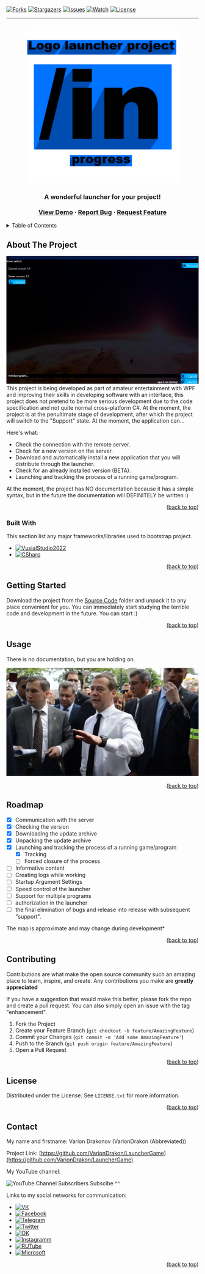 <!-- Improved compatibility of back to top link: See: https://github.com/othneildrew/Best-README-Template/pull/73 -->
<a name="readme-top"></a>
<!--
*** Thanks for checking out the Best-README-Template. If you have a suggestion
*** that would make this better, please fork the repo and create a pull request
*** or simply open an issue with the tag "enhancement".
*** Don't forget to give the project a star!
*** Thanks again! Now go create something AMAZING! :D
*** From me: I don't delete comments on purpose so that the author is pleased that his project template is being used :)
-->
[![Forks][forks-shield]][forks-url]
[![Stargazers][stars-shield]][stars-url]
[![Issues][issues-shield]][issues-url]
[![Watch][Watch-shield]][Watch-url]
[![License][license-shield]][license-url]
<hr>

<!-- PROJECT LOGO -->
<br />
<div align="center">
  <a href="https://github.com/VarionDrakon/LauncherGame/tree/main/">
    <img src="res/logo.png" alt="Logo" width="400" height="400">
  </a>

  <h3 align="center"The "Launcher" Project</h3>

  <p align="center">
   A wonderful launcher for your project!
    <br />
    <br />
    <a href="https://github.com/VarionDrakon/LauncherGame/tree/main/SourceCode/LaucnherYouTube/bin/Debug">View Demo</a>
    ·
    <a href="https://github.com/VarionDrakon/LauncherGame/issues">Report Bug</a>
    ·
    <a href="https://github.com/VarionDrakon/LauncherGame/issues">Request Feature</a>
  </p>
</div>



<!-- TABLE OF CONTENTS -->
<details>
  <summary>Table of Contents</summary>
  <ol>
    <li>
      <a href="#about-the-project">About The Project</a>
      <ul>
        <li><a href="#built-with">Built With</a></li>
      </ul>
    </li>
    <li>
      <a href="#getting-started">Getting Started</a>
    </li>
    <li><a href="#usage">Usage</a></li>
    <li><a href="#roadmap">Roadmap</a></li>
    <li><a href="#contributing">Contributing</a></li>
    <li><a href="#license">License</a></li>
    <li><a href="#contact">Contact</a></li>
  </ol>
</details>



<!-- ABOUT THE PROJECT -->
## About The Project

<div align="center">
  <a href="https://github.com/VarionDrakon/LauncherGame/tree/main/">
    <img src="res/screenshot.png" alt="screenshot">
  </a>
</div>
This project is being developed as part of amateur entertainment with WPF and improving their skills in developing software with an interface, this project does not pretend to be more serious development due to the code specification and not quite normal cross-platform C#. At the moment, the project is at the penultimate stage of development, after which the project will switch to the "Support" state. At the moment, the application can...

Here's what:
* Check the connection with the remote server.
* Check for a new version on the server.
* Download and automatically install a new application that you will distribute through the launcher.
* Check for an already installed version (BETA).
* Launching and tracking the process of a running game/program.

At the moment, the project has NO documentation because it has a simple syntax, but in the future the documentation will DEFINITELY be written :)
<p align="right">(<a href="#readme-top">back to top</a>)</p>



### Built With

This section list any major frameworks/libraries used to bootstrap project.

* [![VusialStudio2022][VusialStudio2022]][VusialStudio2022-url]
* [![CSharp][CSharp]][CSharp-url]

<p align="right">(<a href="#readme-top">back to top</a>)</p>


<!-- GETTING STARTED -->
## Getting Started

Download the project from the <a href="https://github.com/VarionDrakon/LauncherGame/tree/main/SourceCode">Source Code</a> folder and unpack it to any place convenient for you. You can immediately start studying the terrible code and development in the future. You can start :)

<p align="right">(<a href="#readme-top">back to top</a>)</p>



<!-- USAGE EXAMPLES -->
## Usage
There is no documentation, but you are holding on.
<div align="center">
  <a href="https://github.com/VarionDrakon/LauncherGame/tree/main/">
    <img src="res/sss.jpg" alt="Logo">
  </a>
</div>
<p align="right">(<a href="#readme-top">back to top</a>)</p>



<!-- ROADMAP -->
## Roadmap

- [x] Communication with the server
- [x] Checking the version
- [x] Downloading the update archive
- [x] Unpacking the update archive
- [x] Launching and tracking the process of a running game/program
    - [x] Tracking
    - [ ] Forced closure of the process
- [ ] Informative content
- [ ] Creating logs while working
- [ ] Startup Argument Settings
- [ ] Speed control of the launcher
- [ ] Support for multiple programs
- [ ] authorization in the launcher
- [ ] the final elimination of bugs and release into release with subsequent "support".

The map is approximate and may change during development*

<p align="right">(<a href="#readme-top">back to top</a>)</p>



<!-- CONTRIBUTING -->
## Contributing


Contributions are what make the open source community such an amazing place to learn, inspire, and create. Any contributions you make are **greatly appreciated**

If you have a suggestion that would make this better, please fork the repo and create a pull request. You can also simply open an issue with the tag "enhancement".

1. Fork the Project
2. Create your Feature Branch (`git checkout -b feature/AmazingFeature`)
3. Commit your Changes (`git commit -m 'Add some AmazingFeature'`)
4. Push to the Branch (`git push origin feature/AmazingFeature`)
5. Open a Pull Request

<p align="right">(<a href="#readme-top">back to top</a>)</p>

<!-- LICENSE -->
## License

Distributed under the License. See `LICENSE.txt` for more information.

<p align="right">(<a href="#readme-top">back to top</a>)</p>



<!-- CONTACT -->
## Contact

My name and firstname:
Varion Drakonov (VarionDrakon (Abbreviated)) 

Project Link: 
[https://github.com/VarionDrakon/LauncherGame](https://github.com/VarionDrakon/LauncherGame)

My YouTube channel: 

![YouTube Channel Subscribers](https://img.shields.io/youtube/channel/subscribers/UCkJViaw0-xsDvbTQRTu4OMA?style=social) Subscibe ^^

Links to my social networks for communication:

* [![VK][VK]][VK-url]
* [![Facebook][Facebook]][Facebook-url]
* [![Telegram][Telegram]][Telegram-url]
* [![Twitter][Twitter]][Twitter-url]
* [![OK][OK]][OK-url]
* [![Instagramm][Instagramm]][Instagramm-url]
* [![RUTube][RUTube]][RUTube-url]
* [![Microsoft][Microsoft]][Microsoft-url]
<p align="right">(<a href="#readme-top">back to top</a>)</p>

[forks-shield]: https://img.shields.io/github/forks/VarionDrakon/LauncherGame?style=for-the-badge
[forks-url]: https://github.com/VarionDrakon/LauncherGame/network/members

[stars-shield]: https://img.shields.io/github/stars/VarionDrakon/LauncherGame?style=for-the-badge 
[stars-url]: https://github.com/VarionDrakon/LauncherGame/stargazers

[Watch-shield]: https://img.shields.io/github/watchers/VarionDrakon/LauncherGame?style=for-the-badge
[Watch-url]: https://github.com/VarionDrakon/LauncherGame/watchers

[issues-shield]: https://img.shields.io/github/issues-raw/VarionDrakon/LauncherGame?style=for-the-badge
[issues-url]: https://github.com/VarionDrakon/LauncherGame?/issues

[license-shield]: https://img.shields.io/github/license/VarionDrakon/LauncherGame?style=for-the-badge 
[license-url]: https://github.com/VarionDrakon/LauncherGame/blob/main/LICENSE

[VusialStudio2022]: https://img.shields.io/badge/Visual%20Studio%202022-800080?style=for-the-badge&logo=visualstudio&logoColor=white
[VusialStudio2022-url]: https://visualstudio.microsoft.com/en/vs/community/

[CSharp]: https://img.shields.io/badge/.NET%20Framework%204.7.2-800080?style=for-the-badge&logo=dotnet&logoColor=white
[CSharp-url]: https://dotnet.microsoft.com/en-us/download/dotnet-framework/net472

[VK]: https://img.shields.io/badge/VK-4C75A3?style=for-the-badge&logo=vk&logoColor=white
[VK-url]: https://vk.com/varion.drakonov

[RUTube]: https://img.shields.io/badge/RUTube-00001a?style=for-the-badge&logo=PeerTube&logoColor=white
[RUTube-url]: https://rutube.ru/channel/28612463/

[Instagramm]: https://img.shields.io/badge/Instagramm-C13584?style=for-the-badge&logo=Instagram&logoColor=white
[Instagramm-url]: https://www.instagram.com/varion.drakon

[Telegram]: https://img.shields.io/badge/Telegram-27A7E7?style=for-the-badge&logo=Telegram&logoColor=white
[Telegram-url]: https://t.me/VarionDrakon

[Facebook]: https://img.shields.io/badge/Facebook-3b5998?style=for-the-badge&logo=Facebook&logoColor=white
[Facebook-url]: https://web.facebook.com/varion.drakon

[OK]: https://img.shields.io/badge/OkRu-ed812b?style=for-the-badge&logo=Odnoklassniki&logoColor=white
[OK-url]: https://ok.ru/varion.drakon

[Twitter]: https://img.shields.io/badge/Twitter-1D9BF0?style=for-the-badge&logo=Twitter&logoColor=white
[Twitter-url]: https://twitter.com/VrDrakon

[Microsoft]: https://img.shields.io/badge/Microsoft-737373?style=for-the-badge&logo=Microsoft&logoColor=white
[Microsoft-url]: https://learn.microsoft.com/en-us/users/variondrakonov/
